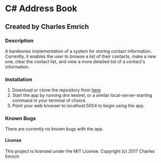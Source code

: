 # C# Address Book
## Created by Charles Emrich

### Description
A barebones implementation of a system for storing contact information. Currently, it enables the user to browse a list of their contacts, make a new one, clear the contact list, and view a more detailed list of a contact's information.

### Installation
1. Download or clone the repository from [here](https://github.com/CharlesEmrich/address-book-cs.git)
2. Start the app by running dnx kestrel, or a similar local-server-starting command in your terminal of choice.
3. Point your web browser to localhost:5004 to begin using the app.

### Known Bugs
There are currently no known bugs with the app.

#### License
This project is licensed under the MIT License.
Copyright (c) 2017 Charles Emrich
